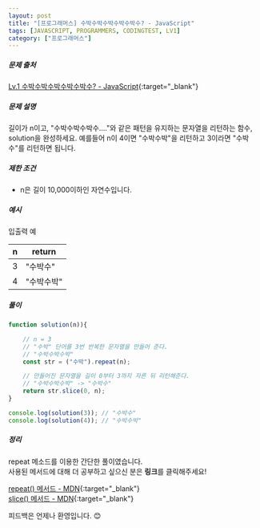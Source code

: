 ```yaml
---
layout: post
title: "[프로그래머스] 수박수박수박수박수박수? - JavaScript"
tags: [JAVASCRIPT, PROGRAMMERS, CODINGTEST, LV1]
category: ["프로그래머스"]
---
```


##### 문제 출처

[Lv.1 수박수박수박수박수박수? - JavaScript](https://programmers.co.kr/learn/courses/30/lessons/12922?language=javascript){:target="\_blank"}

##### 문제 설명

길이가 n이고, "수박수박수박수...."와 같은 패턴을 유지하는 문자열을 리턴하는 함수, solution을 완성하세요. 예를들어 n이 4이면 "수박수박"을 리턴하고 3이라면 "수박수"를 리턴하면 됩니다.

##### 제한 조건

- n은 길이 10,000이하인 자연수입니다.

##### 예시

입출력 예

| n   | return     |
| --- | ---------- |
| 3   | "수박수"   |
| 4   | "수박수박" |

##### 풀이

```javascript
function solution(n)){

    // n = 3
    // "수박" 단어를 3번 반복한 문자열을 만들어 준다.
    // "수박수박수박"
    const str = ("수박").repeat(n);

    // 만들어진 문자열을 길이 0부터 3까지 자른 뒤 리턴해준다.
    // "수박수박수박" -> "수박수"
    return str.slice(0, n);
}

console.log(solution(3)); // "수박수"
console.log(solution(4)); // "수박수박"
```

##### 정리

repeat 메소드를 이용한 간단한 풀이였습니다.<br />
사용된 메서드에 대해 더 공부하고 싶으신 분은 **링크**를 클릭해주세요!

[repeat() 메서드 - MDN](https://developer.mozilla.org/ko/docs/Web/JavaScript/Reference/Global_Objects/String/repeat){:target="\_blank"}<br />
[slice() 메서드 - MDN](https://developer.mozilla.org/ko/docs/Web/JavaScript/Reference/Global_Objects/String/slice){:target="\_blank"}

피드백은 언제나 환영입니다. 😊
